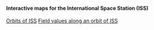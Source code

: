 #### Interactive maps for the International Space Station (ISS)


[Orbits of ISS](https://astg606.github.io/pycon/fig_iss_paths_orbit_interactive.html)
[Field values along an orbit of ISS](https://astg606.github.io/pycon/fig_iss_paths_fields_interactive.html)
